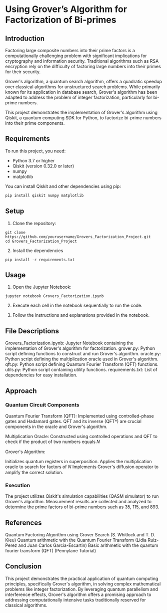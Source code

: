 # Using Grover’s Algorithm for Factorization of Bi-primes

## Introduction

Factoring large composite numbers into their prime factors is a computationally challenging problem with significant implications for cryptography and information security. Traditional algorithms such as RSA encryption rely on the difficulty of factoring large numbers into their primes for their security.

Grover's algorithm, a quantum search algorithm, offers a quadratic speedup over classical algorithms for unstructured search problems. While primarily known for its application in database search, Grover's algorithm has been adapted to address the problem of integer factorization, particularly for bi-prime numbers.

This project demonstrates the implementation of Grover's algorithm using Qiskit, a quantum computing SDK for Python, to factorize bi-prime numbers into their prime components.

## Requirements

To run this project, you need:
- Python 3.7 or higher
- Qiskit (version 0.32.0 or later)
- numpy
- matplotlib

You can install Qiskit and other dependencies using pip:
```bash
pip install qiskit numpy matplotlib
```

## Setup

1. Clone the repository:

```
git clone https://github.com/yourusername/Grovers_Factorization_Project.git
cd Grovers_Factorization_Project
```

2. Install the dependencies

```
pip install -r requirements.txt
```

## Usage

1. Open the Jupyter Notebook:

```
jupyter notebook Grovers_Factorization.ipynb
```

2. Execute each cell in the notebook sequentially to run the code.

3. Follow the instructions and explanations provided in the notebook.

## File Descriptions

Grovers_Factorization.ipynb: Jupyter Notebook containing the implementation of Grover's algorithm for factorization.
grover.py: Python script defining functions to construct and run Grover's algorithm.
oracle.py: Python script defining the multiplication oracle used in Grover's algorithm.
qft.py: Python script defining Quantum Fourier Transform (QFT) functions.
utils.py: Python script containing utility functions.
requirements.txt: List of dependencies for easy installation.

## Approach

### Quantum Circuit Components
Quantum Fourier Transform (QFT):
Implemented using controlled-phase gates and Hadamard gates.
QFT and its inverse (QFT†) are crucial components in the oracle and Grover's algorithm.

Multiplication Oracle:
Constructed using controlled operations and QFT to check if the product of two numbers equals 
𝑁

Grover's Algorithm:

Initializes quantum registers in superposition.
Applies the multiplication oracle to search for factors of 
𝑁
Implements Grover's diffusion operator to amplify the correct solution.

### Execution
The project utilizes Qiskit's simulation capabilities (QASM simulator) to run Grover's algorithm.
Measurement results are collected and analyzed to determine the prime factors of bi-prime numbers such as 35, 115, and 893.

## References

Quantum Factoring Algorithm using Grover Search (S. Whitlock and T. D. Kieu)
Quantum arithmetic with the Quantum Fourier Transform (Lidia Ruiz-Perez and Juan Carlos Garcia-Escartin)
Basic arithmetic with the quantum fourier transform (QFT) (Pennylane Tutorial)

## Conclusion

This project demonstrates the practical application of quantum computing principles, specifically Grover's algorithm, in solving complex mathematical problems like integer factorization. By leveraging quantum parallelism and interference effects, Grover's algorithm offers a promising approach to addressing computationally intensive tasks traditionally reserved for classical algorithms.

